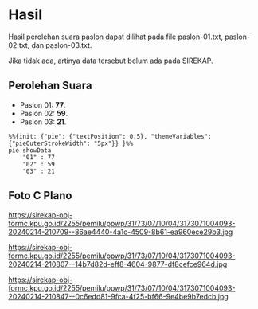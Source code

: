 # Hasil

Hasil perolehan suara paslon dapat dilihat pada file paslon-01.txt, paslon-02.txt, dan paslon-03.txt.

Jika tidak ada, artinya data tersebut belum ada pada SIREKAP.

## Perolehan Suara

 * Paslon 01: **77**.
 * Paslon 02: **59**.
 * Paslon 03: **21**.

```mermaid
%%{init: {"pie": {"textPosition": 0.5}, "themeVariables": {"pieOuterStrokeWidth": "5px"}} }%%
pie showData
    "01" : 77
    "02" : 59
    "03" : 21
```
## Foto C Plano

https://sirekap-obj-formc.kpu.go.id/2255/pemilu/ppwp/31/73/07/10/04/3173071004093-20240214-210709--86ae4440-4a1c-4509-8b61-ea960ece29b3.jpg

https://sirekap-obj-formc.kpu.go.id/2255/pemilu/ppwp/31/73/07/10/04/3173071004093-20240214-210807--14b7d82d-eff8-4604-9877-df8cefce964d.jpg

https://sirekap-obj-formc.kpu.go.id/2255/pemilu/ppwp/31/73/07/10/04/3173071004093-20240214-210847--0c6edd81-9fca-4f25-bf66-9e4be9b7edcb.jpg

